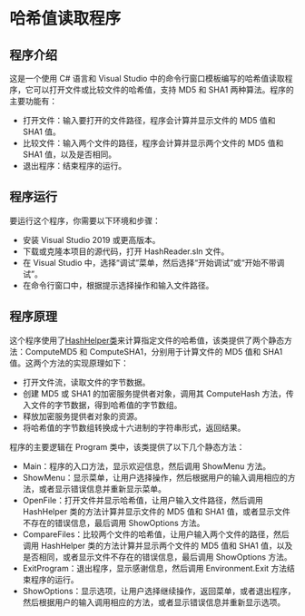 # 哈希值读取程序

## 程序介绍

这是一个使用 C# 语言和 Visual Studio 中的命令行窗口模板编写的哈希值读取程序，它可以打开文件或比较文件的哈希值，支持 MD5 和 SHA1 两种算法。程序的主要功能有：

- 打开文件：输入要打开的文件路径，程序会计算并显示文件的 MD5 值和 SHA1 值。
- 比较文件：输入两个文件的路径，程序会计算并显示两个文件的 MD5 值和 SHA1 值，以及是否相同。
- 退出程序：结束程序的运行。

## 程序运行

要运行这个程序，你需要以下环境和步骤：

- 安装 Visual Studio 2019 或更高版本。
- 下载或克隆本项目的源代码，打开 HashReader.sln 文件。
- 在 Visual Studio 中，选择“调试”菜单，然后选择“开始调试”或“开始不带调试”。
- 在命令行窗口中，根据提示选择操作和输入文件路径。

## 程序原理

这个程序使用了[HashHelper类](https://blog.csdn.net/beauthy/article/details/107210130)来计算指定文件的哈希值，该类提供了两个静态方法：ComputeMD5 和 ComputeSHA1，分别用于计算文件的 MD5 值和 SHA1 值。这两个方法的实现原理如下：

- 打开文件流，读取文件的字节数据。
- 创建 MD5 或 SHA1 的加密服务提供者对象，调用其 ComputeHash 方法，传入文件的字节数据，得到哈希值的字节数组。
- 释放加密服务提供者对象的资源。
- 将哈希值的字节数组转换成十六进制的字符串形式，返回结果。

程序的主要逻辑在 Program 类中，该类提供了以下几个静态方法：

- Main：程序的入口方法，显示欢迎信息，然后调用 ShowMenu 方法。
- ShowMenu：显示菜单，让用户选择操作，然后根据用户的输入调用相应的方法，或者显示错误信息并重新显示菜单。
- OpenFile：打开文件并显示哈希值，让用户输入文件路径，然后调用 HashHelper 类的方法计算并显示文件的 MD5 值和 SHA1 值，或者显示文件不存在的错误信息，最后调用 ShowOptions 方法。
- CompareFiles：比较两个文件的哈希值，让用户输入两个文件的路径，然后调用 HashHelper 类的方法计算并显示两个文件的 MD5 值和 SHA1 值，以及是否相同，或者显示文件不存在的错误信息，最后调用 ShowOptions 方法。
- ExitProgram：退出程序，显示感谢信息，然后调用 Environment.Exit 方法结束程序的运行。
- ShowOptions：显示选项，让用户选择继续操作，返回菜单，或者退出程序，然后根据用户的输入调用相应的方法，或者显示错误信息并重新显示选项。
